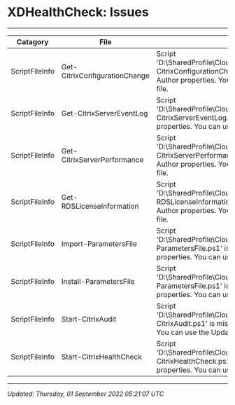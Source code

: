 ﻿# XDHealthCheck: Issues

---

| Catagory       | File                          | details                                                                                                                                                                                                                                                                                                                                                                                                           |
| -------------- | ----------------------------- | ----------------------------------------------------------------------------------------------------------------------------------------------------------------------------------------------------------------------------------------------------------------------------------------------------------------------------------------------------------------------------------------------------------------- |
| ScriptFileInfo | Get-CitrixConfigurationChange | Script 'D:\SharedProfile\CloudStorage\Dropbox\#Profile\Documents\PowerShell\ProdModules\XDHealthCheck\XDHealthCheck\Public\Get-CitrixConfigurationChange.ps1' is missing required metadata properties. Verify that the script file has Version, Guid, Description and Author properties. You can use the Update-ScriptFileInfo or New-ScriptFileInfo cmdlet to add or update the PSScriptInfo to the script file. |
| ScriptFileInfo | Get-CitrixServerEventLog      | Script 'D:\SharedProfile\CloudStorage\Dropbox\#Profile\Documents\PowerShell\ProdModules\XDHealthCheck\XDHealthCheck\Public\Get-CitrixServerEventLog.ps1' is missing required metadata properties. Verify that the script file has Version, Guid, Description and Author properties. You can use the Update-ScriptFileInfo or New-ScriptFileInfo cmdlet to add or update the PSScriptInfo to the script file.      |
| ScriptFileInfo | Get-CitrixServerPerformance   | Script 'D:\SharedProfile\CloudStorage\Dropbox\#Profile\Documents\PowerShell\ProdModules\XDHealthCheck\XDHealthCheck\Public\Get-CitrixServerPerformance.ps1' is missing required metadata properties. Verify that the script file has Version, Guid, Description and Author properties. You can use the Update-ScriptFileInfo or New-ScriptFileInfo cmdlet to add or update the PSScriptInfo to the script file.   |
| ScriptFileInfo | Get-RDSLicenseInformation     | Script 'D:\SharedProfile\CloudStorage\Dropbox\#Profile\Documents\PowerShell\ProdModules\XDHealthCheck\XDHealthCheck\Public\Get-RDSLicenseInformation.ps1' is missing required metadata properties. Verify that the script file has Version, Guid, Description and Author properties. You can use the Update-ScriptFileInfo or New-ScriptFileInfo cmdlet to add or update the PSScriptInfo to the script file.     |
| ScriptFileInfo | Import-ParametersFile         | Script 'D:\SharedProfile\CloudStorage\Dropbox\#Profile\Documents\PowerShell\ProdModules\XDHealthCheck\XDHealthCheck\Public\Import-ParametersFile.ps1' is missing required metadata properties. Verify that the script file has Version, Guid, Description and Author properties. You can use the Update-ScriptFileInfo or New-ScriptFileInfo cmdlet to add or update the PSScriptInfo to the script file.         |
| ScriptFileInfo | Install-ParametersFile        | Script 'D:\SharedProfile\CloudStorage\Dropbox\#Profile\Documents\PowerShell\ProdModules\XDHealthCheck\XDHealthCheck\Public\Install-ParametersFile.ps1' is missing required metadata properties. Verify that the script file has Version, Guid, Description and Author properties. You can use the Update-ScriptFileInfo or New-ScriptFileInfo cmdlet to add or update the PSScriptInfo to the script file.        |
| ScriptFileInfo | Start-CitrixAudit             | Script 'D:\SharedProfile\CloudStorage\Dropbox\#Profile\Documents\PowerShell\ProdModules\XDHealthCheck\XDHealthCheck\Public\Start-CitrixAudit.ps1' is missing required metadata properties. Verify that the script file has Version, Guid, Description and Author properties. You can use the Update-ScriptFileInfo or New-ScriptFileInfo cmdlet to add or update the PSScriptInfo to the script file.             |
| ScriptFileInfo | Start-CitrixHealthCheck       | Script 'D:\SharedProfile\CloudStorage\Dropbox\#Profile\Documents\PowerShell\ProdModules\XDHealthCheck\XDHealthCheck\Public\Start-CitrixHealthCheck.ps1' is missing required metadata properties. Verify that the script file has Version, Guid, Description and Author properties. You can use the Update-ScriptFileInfo or New-ScriptFileInfo cmdlet to add or update the PSScriptInfo to the script file.       |

---

*Updated: Thursday, 01 September 2022 05:21:07 UTC*
